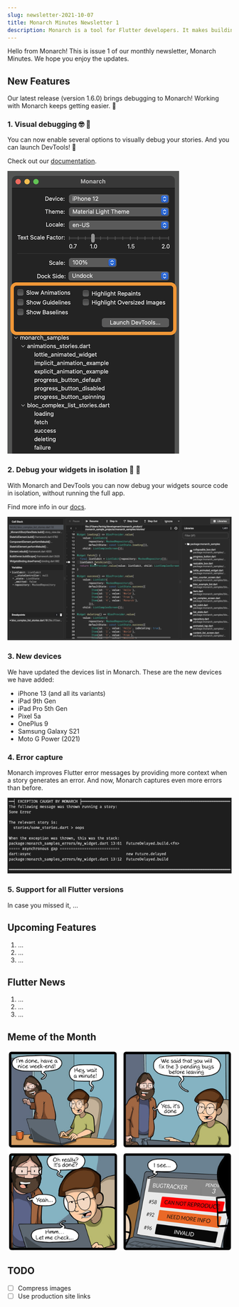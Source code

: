 ```yaml
---
slug: newsletter-2021-10-07
title: Monarch Minutes Newsletter 1
description: Monarch is a tool for Flutter developers. It makes building beautiful apps a simpler and faster experience.
---
```


Hello from Monarch! This is issue 1 of our monthly newsletter, Monarch Minutes. We hope you enjoy the updates. 

## New Features

Our latest release (version 1.6.0) brings debugging to Monarch! Working with 
Monarch keeps getting easier. 🙌

### 1. Visual debugging 🤓 🐛
You can now enable several options to visually debug your stories. And you can launch
DevTools! 🚀 

Check out our [documentation](/docs/debug-your-story).

<img className="docs-screenshot macos" alt="Debug Controls" src="/docs/assets/debug-controls.png"/>

### 2. Debug your widgets in isolation 🦾 🤯
With Monarch and DevTools you can now debug your widgets source code in isolation, 
without running the full app.

Find more info in our [docs](/docs/debug-your-story#debug-your-widgets-source-code).

<img className="docs-screenshot macos" alt="DevTools breakpoint hit" src="/docs/assets/devtools-breakpoint-hit.png"/>

### 3. New devices
We have updated the devices list in Monarch. These are the new devices we have added:

- iPhone 13 (and all its variants)
- iPad 9th Gen
- iPad Pro 5th Gen
- Pixel 5a
- OnePlus 9
- Samsung Galaxy S21
- Moto G Power (2021)

### 4. Error capture
Monarch improves Flutter error messages by providing more context when a story 
generates an error. And now, Monarch captures even more errors than before.

<img className="docs-screenshot macos" alt="Exception caught by Monarch" src="/docs/assets/exception-caught-by-monarch.png"/>

### 5. Support for all Flutter versions
In case you missed it, ...

## Upcoming Features
1. ...
2. ...
3. ...

## Flutter News
1. ...
2. ...
3. ...

## Meme of the Month

<img alt="Funny Meme" src="/blog/assets/meme-01.png"/>

## TODO
- [ ] Compress images
- [ ] Use production site links